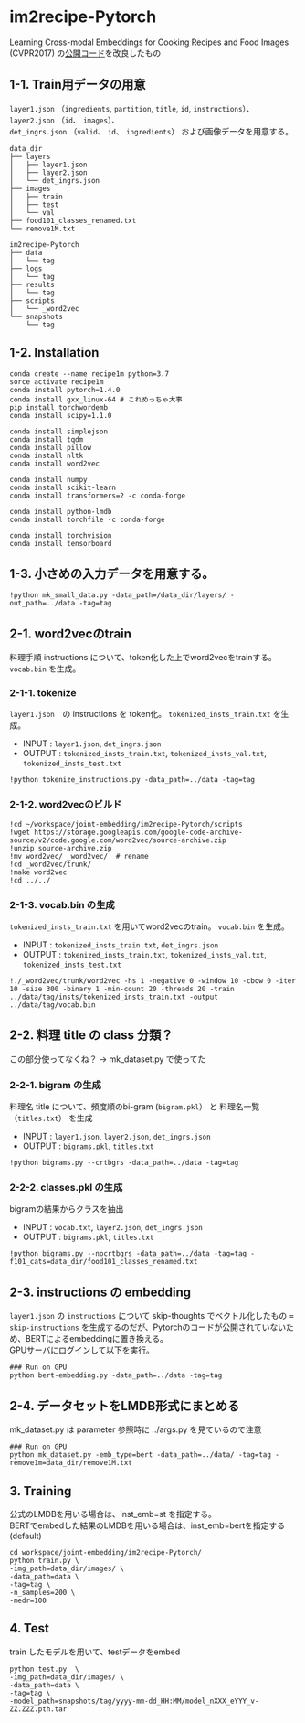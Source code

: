 # im2recipe-Pytorch
Learning Cross-modal Embeddings for Cooking Recipes and Food Images (CVPR2017) の[公開コード](https://github.com/torralba-lab/im2recipe-Pytorch)を改良したもの

## 1-1. Train用データの用意
`layer1.json` （`ingredients`, `partition`, `title`, `id`, `instructions`）、 <br>
`layer2.json` （`id`、 `images`）、<br>
`det_ingrs.json` （`valid`、 `id`、 `ingredients`） および画像データを用意する。<br>

```
data_dir
├── layers
│   ├── layer1.json
│   ├── layer2.json
│   └── det_ingrs.json
├── images
│   ├── train
│   ├── test
│   └── val
├── food101_classes_renamed.txt
└── remove1M.txt
```

```
im2recipe-Pytorch
├── data
│   └── tag
├── logs
│   └── tag
├── results
│   └── tag
├── scripts
│   └── _word2vec
└── snapshots
    └── tag
```

## 1-2. Installation
```
conda create --name recipe1m python=3.7
sorce activate recipe1m
conda install pytorch=1.4.0
conda install gxx_linux-64 # これめっちゃ大事
pip install torchwordemb
conda install scipy=1.1.0

conda install simplejson
conda install tqdm
conda install pillow
conda install nltk
conda install word2vec

conda install numpy
conda install scikit-learn
conda install transformers=2 -c conda-forge

conda install python-lmdb
conda install torchfile -c conda-forge

conda install torchvision
conda install tensorboard
```

## 1-3. 小さめの入力データを用意する。
```
!python mk_small_data.py -data_path=/data_dir/layers/ -out_path=../data -tag=tag
```

## 2-1. word2vecのtrain
料理手順 instructions について、token化した上でword2vecをtrainする。`vocab.bin` を生成。 <br>

### 2-1-1. tokenize
`layer1.json`　の instructions を token化。 `tokenized_insts_train.txt` を生成。
- INPUT : `layer1.json`, `det_ingrs.json` <br>
- OUTPUT : `tokenized_insts_train.txt`, `tokenized_insts_val.txt`, `tokenized_insts_test.txt` <br>
```
!python tokenize_instructions.py -data_path=../data -tag=tag
```

### 2-1-2. word2vecのビルド
```
!cd ~/workspace/joint-embedding/im2recipe-Pytorch/scripts
!wget https://storage.googleapis.com/google-code-archive-source/v2/code.google.com/word2vec/source-archive.zip
!unzip source-archive.zip
!mv word2vec/ _word2vec/  # rename
!cd _word2vec/trunk/
!make word2vec
!cd ../../
```

### 2-1-3. vocab.bin の生成
`tokenized_insts_train.txt` を用いてword2vecのtrain。 `vocab.bin` を生成。
- INPUT : `tokenized_insts_train.txt`, `det_ingrs.json` <br>
- OUTPUT : `tokenized_insts_train.txt`, `tokenized_insts_val.txt`, `tokenized_insts_test.txt` <br>
```
!./_word2vec/trunk/word2vec -hs 1 -negative 0 -window 10 -cbow 0 -iter 10 -size 300 -binary 1 -min-count 20 -threads 20 -train ../data/tag/insts/tokenized_insts_train.txt -output ../data/tag/vocab.bin
```

## 2-2. 料理 title の class 分類？
この部分使ってなくね？ → mk_dataset.py で使ってた
### 2-2-1. bigram の生成
料理名 title について、頻度順のbi-gram (`bigram.pkl`） と 料理名一覧（`titles.txt`） を生成 <br>
- INPUT : `layer1.json`, `layer2.json`, `det_ingrs.json` <br>
- OUTPUT : `bigrams.pkl`, `titles.txt` <br>
```
!python bigrams.py --crtbgrs -data_path=../data -tag=tag
```

### 2-2-2. classes.pkl の生成
bigramの結果からクラスを抽出
- INPUT : `vocab.txt`, `layer2.json`, `det_ingrs.json` <br>
- OUTPUT : `bigrams.pkl`, `titles.txt` <br>
```
!python bigrams.py --nocrtbgrs -data_path=../data -tag=tag -f101_cats=data_dir/food101_classes_renamed.txt
```

## 2-3. instructions の embedding
`layer1.json` の `instructions` について skip-thoughts でベクトル化したもの = `skip-instructions` を生成するのだが、Pytorchのコードが公開されていないため、BERTによるembeddingに置き換える。<br>
GPUサーバにログインして以下を実行。
```
### Run on GPU
python bert-embedding.py -data_path=../data -tag=tag
```
## 2-4. データセットをLMDB形式にまとめる
mk_dataset.py は parameter 参照時に ../args.py を見ているので注意  
```
### Run on GPU
python mk_dataset.py -emb_type=bert -data_path=../data/ -tag=tag -remove1m=data_dir/remove1M.txt
```

## 3. Training
公式のLMDBを用いる場合は、inst_emb=st を指定する。 <br>
BERTでembedした結果のLMDBを用いる場合は、inst_emb=bertを指定する(default)
```
cd workspace/joint-embedding/im2recipe-Pytorch/
python train.py \
-img_path=data_dir/images/ \
-data_path=data \
-tag=tag \
-n_samples=200 \
-medr=100 
```

## 4. Test
train したモデルを用いて、testデータをembed
```
python test.py  \
-img_path=data_dir/images/ \
-data_path=data \
-tag=tag \
-model_path=snapshots/tag/yyyy-mm-dd_HH:MM/model_nXXX_eYYY_v-ZZ.ZZZ.pth.tar
```